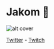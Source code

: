 # Jakom 🚀

![alt cover](https://i.imgur.com/s5TND2d.png)


[Twitter](https://twitter.com/RyouShin7) - [Twitch](https://www.twitch.tv/jakomthehandler)
